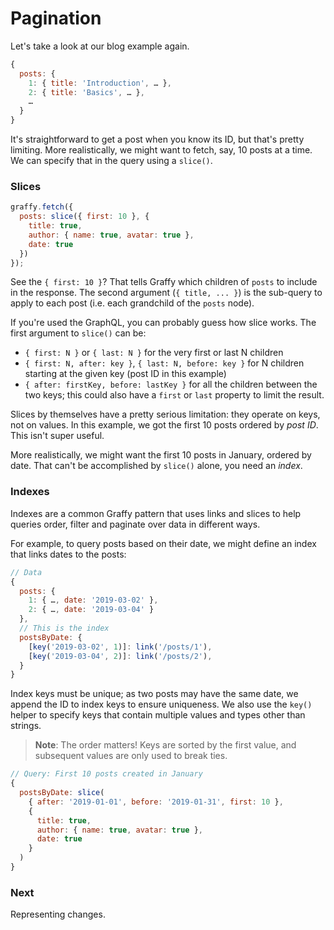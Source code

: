 # Pagination

Let's take a look at our blog example again.

```js
{
  posts: {
    1: { title: 'Introduction', … },
    2: { title: 'Basics', … },
    …
  }
}
```

It's straightforward to get a post when you know its ID, but that's pretty limiting. More realistically, we might want to fetch, say, 10 posts at a time. We can specify that in the query using a `slice()`.

### Slices

```js
graffy.fetch({
  posts: slice({ first: 10 }, {
    title: true,
    author: { name: true, avatar: true },
    date: true
  })
});
```

See the `{ first: 10 }`? That tells Graffy which children of `posts` to include in the response. The second argument (`{ title, ... }`) is the sub-query to apply to each post (i.e. each grandchild of the `posts` node).

If you're used the GraphQL, you can probably guess how slice works. The first argument to `slice()` can be:
- `{ first: N }` or `{ last: N }` for the very first or last N children
- `{ first: N, after: key }`, `{ last: N, before: key }` for N children starting at the given key (post ID in this example)
- `{ after: firstKey, before: lastKey }` for all the children between the two keys; this could also have a `first` or `last` property to limit the result.

Slices by themselves have a pretty serious limitation: they operate on keys, not on values. In this example, we got the first 10 posts ordered by _post ID_. This isn't super useful.

More realistically, we might want the first 10 posts in January, ordered by date. That can't be accomplished by `slice()` alone, you need an _index_.

### Indexes

Indexes are a common Graffy pattern that uses links and slices to help queries order, filter and paginate over data in different ways.

For example, to query posts based on their date, we might define an index that links dates to the posts:

```js
// Data
{
  posts: {
    1: { …, date: '2019-03-02' },
    2: { …, date: '2019-03-04' }
  },
  // This is the index
  postsByDate: {
    [key('2019-03-02', 1)]: link('/posts/1'),
    [key('2019-03-04', 2)]: link('/posts/2'),
  }
}
```

Index keys must be unique; as two posts may have the same date, we append the ID to index keys to ensure uniqueness. We also use the `key()` helper to specify keys that contain multiple values and types other than strings.

> **Note**: The order matters! Keys are sorted by the first value, and subsequent values are only used to break ties.

```js
// Query: First 10 posts created in January
{
  postsByDate: slice(
    { after: '2019-01-01', before: '2019-01-31', first: 10 },
    {
      title: true,
      author: { name: true, avatar: true },
      date: true
    }
  )
}
```

### Next

Representing changes.
